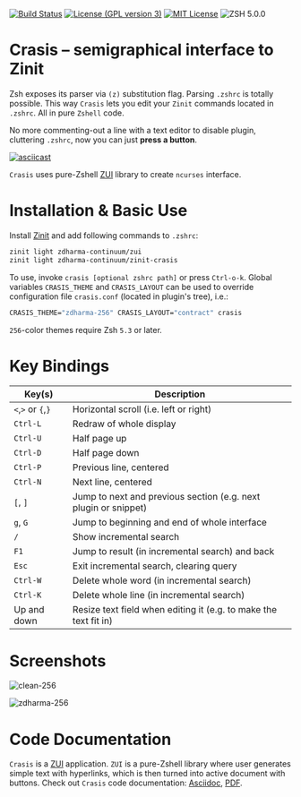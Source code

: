 [![Build Status](https://travis-ci.org/zdharma-continuum/zinit-crasis.svg?branch=master)](https://travis-ci.org/zdharma-continuum/zinit-crasis)
[![License (GPL version 3)](https://img.shields.io/badge/license-GNU%20GPL%20version%203-blue.svg?style=flat-square)](./LICENSE)
[![MIT License](https://img.shields.io/badge/license-MIT-blue.svg?style=flat-square)](./LICENSE)
![ZSH 5.0.0](https://img.shields.io/badge/zsh-v5.0.0-orange.svg?style=flat-square)

# Crasis – semigraphical interface to Zinit

Zsh exposes its parser via `(z)` substitution flag. Parsing `.zshrc` is totally possible. This way `Crasis` lets you
edit your `Zinit` commands located in `.zshrc`. All in pure `Zshell` code.

No more commenting-out a line with a text editor to disable plugin, cluttering `.zshrc`, now you can just **press a
button**.

[![asciicast](https://asciinema.org/a/147225.png)](https://asciinema.org/a/147225)

`Crasis` uses pure-Zshell [ZUI](http://github.com/zdharma-continuum/zui/) library to create `ncurses` interface.

# Installation & Basic Use

Install [Zinit](https://github.com/zdharma-continuum/zinit) and add following commands to `.zshrc`:

```SystemVerilog
zinit light zdharma-continuum/zui
zinit light zdharma-continuum/zinit-crasis
```

To use, invoke `crasis [optional zshrc path]` or press `Ctrl-o-k`. Global variables `CRASIS_THEME` and `CRASIS_LAYOUT`
can be used to override configuration file `crasis.conf` (located in plugin's tree), i.e.:

```SystemVerilog
CRASIS_THEME="zdharma-256" CRASIS_LAYOUT="contract" crasis
```

`256`-color themes require Zsh `5.3` or later.

# Key Bindings

| Key(s)             | Description                                                      |
| ------------------ | ---------------------------------------------------------------- |
| `<`,`>` or `{`,`}` | Horizontal scroll (i.e. left or right)                           |
| `Ctrl-L`           | Redraw of whole display                                          |
| `Ctrl-U`           | Half page up                                                     |
| `Ctrl-D`           | Half page down                                                   |
| `Ctrl-P`           | Previous line, centered                                          |
| `Ctrl-N`           | Next line, centered                                              |
| `[`, `]`           | Jump to next and previous section (e.g. next plugin or snippet)  |
| `g`, `G`           | Jump to beginning and end of whole interface                     |
| `/`                | Show incremental search                                          |
| `F1`               | Jump to result (in incremental search) and back                  |
| `Esc`              | Exit incremental search, clearing query                          |
| `Ctrl-W`           | Delete whole word (in incremental search)                        |
| `Ctrl-K`           | Delete whole line (in incremental search)                        |
| Up and down        | Resize text field when editing it (e.g. to make the text fit in) |

# Screenshots

![clean-256](https://raw.githubusercontent.com/zdharma-continuum/zinit-crasis/master/themes/screenshots/clean-256.png)

![zdharma-256](https://raw.githubusercontent.com/zdharma-continuum/zinit-crasis/master/themes/screenshots/zdharma-256.png)

# Code Documentation

`Crasis` is a [ZUI](http://github.com/zdharma-continuum/zui/) application. `ZUI` is a pure-Zshell library where user
generates simple text with hyperlinks, which is then turned into active document with buttons. Check out `Crasis` code
documentation: [Asciidoc](https://github.com/zdharma-continuum/zinit-crasis/blob/master/zsdoc/crasis.adoc),
[PDF](http://zdharma.org/zinit-crasis/crasis.pdf).
